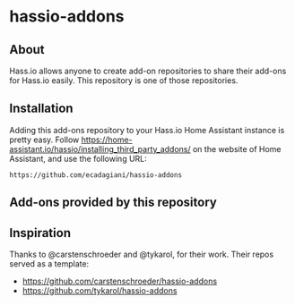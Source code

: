 # hassio-addons

## About

Hass.io allows anyone to create add-on repositories to share their add-ons for
Hass.io easily. This repository is one of those repositories.

## Installation

Adding this add-ons repository to your Hass.io Home Assistant instance is
pretty easy. Follow https://home-assistant.io/hassio/installing_third_party_addons/ on the
website of Home Assistant, and use the following URL:

```
https://github.com/ecadagiani/hassio-addons
```

## Add-ons provided by this repository




## Inspiration
Thanks to @carstenschroeder and @tykarol, for their work. Their repos served as a template:
- https://github.com/carstenschroeder/hassio-addons
- https://github.com/tykarol/hassio-addons